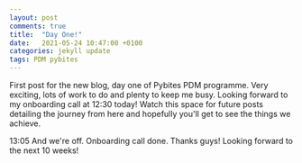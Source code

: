 ```yaml
---
layout: post
comments: true
title:  "Day One!"
date:   2021-05-24 10:47:00 +0100
categories: jekyll update
tags: PDM pybites
---
```


First post for the new blog, day one of Pybites PDM programme. Very exciting, lots of work to do and plenty to keep me busy. Looking forward to my onboarding call at 12:30 today!
Watch this space for future posts detailing the journey from here and hopefully you'll get to see the things we achieve.

13:05 And we're off. Onboarding call done. Thanks guys! Looking forward to the next 10 weeks!
